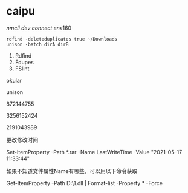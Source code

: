 # caipu

*nmcli* *dev* *connect ens*160





```shell
rdfind -deleteduplicates true ~/Downloads
unison -batch dirA dirB
```









1. Rdfind
2. Fdupes
3. FSlint



okular

unison



872144755

3256152424

2191043989







更改修改时间

 Set-ItemProperty -Path *.rar -Name LastWriteTime -Value "2021-05-17 11:33:44"





如果不知道文件属性Name有哪些，可以用以下命令获取

Get-ItemProperty -Path D:\1.dll | Format-list -Property * -Force


















